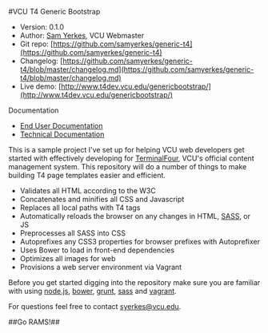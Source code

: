 #VCU T4 Generic Bootstrap
*	Version: 0.1.0
*	Author: [Sam Yerkes](mailto:syerkes@vcu.edu), VCU Webmaster
*	Git repo: [https://github.com/samyerkes/generic-t4](https://github.com/samyerkes/generic-t4)
*	Changelog: [https://github.com/samyerkes/generic-t4/blob/master/changelog.md](https://github.com/samyerkes/generic-t4/blob/master/changelog.md)
*	Live demo: [http://www.t4dev.vcu.edu/genericbootstrap/](http://www.t4dev.vcu.edu/genericbootstrap/)

Documentation
*	[End User Documentation](docs-user.md)
*	[Technical Documentation](docs-technical.md)

This is a sample project I've set up for helping VCU web developers get started with effectively developing for [TerminalFour](http://www.terminalfour.com), VCU's official content management system. This repository will do a number of things to make building T4 page templates easier and efficient.  

*	Validates all HTML according to the W3C
*	Concatenates and minifies all CSS and Javascript
*	Replaces all local paths with T4 tags
*	Automatically reloads the browser on any changes in HTML, [SASS](http://sass-lang.com/), or JS
*	Preprocesses all SASS into CSS
*	Autoprefixes any CSS3 properties for browser prefixes with Autoprefixer
*	Uses Bower to load in front-end dependencies
*	Optimizes all images for web
*	Provisions a web server environment via Vagrant

Before you get started digging into the repository make sure you are familiar with using [node.js](http://nodejs.org/), [bower](http://bower.io/), [grunt](http://www.gruntjs.org/), [sass](http://sass-lang.com) and [vagrant](https://www.vagrantup.com/). 

For questions feel free to contact [syerkes@vcu.edu](mailto:syerkes@vcu.edu).

##Go RAMS!##